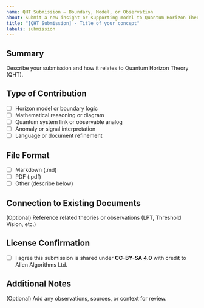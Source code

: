 ```yaml
---
name: QHT Submission – Boundary, Model, or Observation
about: Submit a new insight or supporting model to Quantum Horizon Theory
title: "[QHT Submission] - Title of your concept"
labels: submission
---
```


## Summary

Describe your submission and how it relates to Quantum Horizon Theory (QHT).

## Type of Contribution

- [ ] Horizon model or boundary logic  
- [ ] Mathematical reasoning or diagram  
- [ ] Quantum system link or observable analog  
- [ ] Anomaly or signal interpretation  
- [ ] Language or document refinement  

## File Format

- [ ] Markdown (.md)  
- [ ] PDF (.pdf)  
- [ ] Other (describe below)  

## Connection to Existing Documents

(Optional) Reference related theories or observations (LPT, Threshold Vision, etc.)

## License Confirmation

- [ ] I agree this submission is shared under **CC-BY-SA 4.0** with credit to Alien Algorithms Ltd.

## Additional Notes

(Optional) Add any observations, sources, or context for review.
